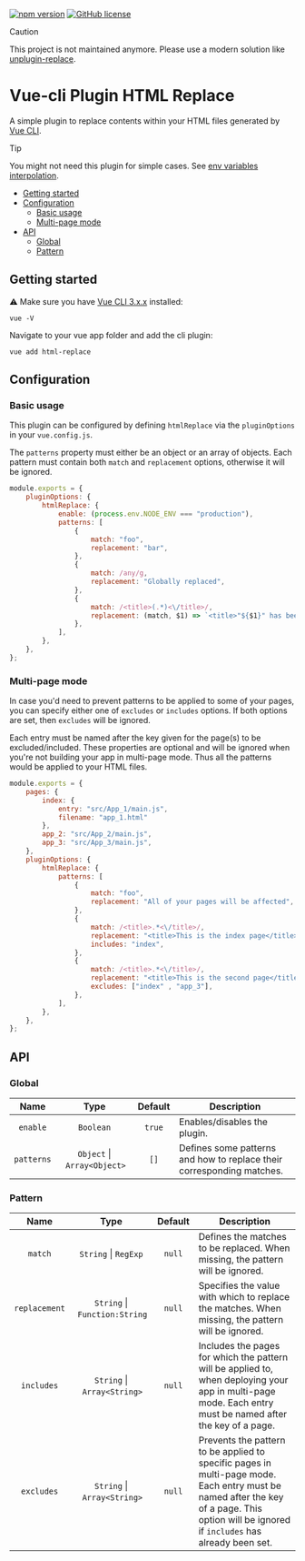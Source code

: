 [![npm version](https://badge.fury.io/js/vue-cli-plugin-html-replace.svg)](https://www.npmjs.com/package/vue-cli-plugin-html-replace)
[![GitHub license](https://img.shields.io/github/license/tpavard/vue-cli-plugin-html-replace.svg)](https://github.com/tpavard/vue-cli-plugin-html-replace/blob/master/LICENSE)

> [!CAUTION]
> This project is not maintained anymore.
> Please use a modern solution like [unplugin-replace](https://github.com/unplugin/unplugin-replace).

# Vue-cli Plugin HTML Replace

A simple plugin to replace contents within your HTML files generated by [Vue CLI](https://github.com/vuejs/vue-cli).

> [!TIP]
> You might not need this plugin for simple cases.
> See [env variables interpolation](https://cli.vuejs.org/guide/html-and-static-assets.html#interpolation).

- [Getting started](#getting-started)
- [Configuration](#configuration)
    - [Basic usage](#basic-usage)
    - [Multi-page mode](#multi-page-mode)
- [API](#api)
    - [Global](#global)
    - [Pattern](#pattern)

## Getting started

:warning: Make sure you have [Vue CLI 3.x.x](https://github.com/vuejs/vue-cli) installed:

```
vue -V
```

Navigate to your vue app folder and add the cli plugin:

```
vue add html-replace
```
## Configuration

### Basic usage

This plugin can be configured by defining `htmlReplace` via the `pluginOptions` in your `vue.config.js`.

The `patterns` property must either be an object or an array of objects. Each pattern must contain both `match` and `replacement` options, otherwise it will be ignored.

```javascript
module.exports = {
    pluginOptions: {
        htmlReplace: {
            enable: (process.env.NODE_ENV === "production"),
            patterns: [
                {
                    match: "foo",
                    replacement: "bar",
                },
                {
                    match: /any/g,
                    replacement: "Globally replaced",
                },
                {
                    match: /<title>(.*)<\/title>/,
                    replacement: (match, $1) => `<title>"${$1}" has been replaced.</title>`,
                },
            ],
        },
    },
};
```

### Multi-page mode

In case you'd need to prevent patterns to be applied to some of your pages, you can specify either one of `excludes` or `includes` options. If both options are set, then `excludes` will be ignored.

Each entry must be named after the key given for the page(s) to be excluded/included. These properties are optional and will be ignored when you're not building your app in multi-page mode. Thus all the patterns would be applied to your HTML files.

```javascript
module.exports = {
    pages: {
        index: {
            entry: "src/App_1/main.js",
            filename: "app_1.html"
        },
        app_2: "src/App_2/main.js",
        app_3: "src/App_3/main.js",
    },
    pluginOptions: {
        htmlReplace: {
            patterns: [
                {
                    match: "foo",
                    replacement: "All of your pages will be affected",
                },
                {
                    match: /<title>.*<\/title>/,
                    replacement: "<title>This is the index page</title>",
                    includes: "index",
                },
                {
                    match: /<title>.*<\/title>/,
                    replacement: "<title>This is the second page</title>",
                    excludes: ["index" , "app_3"],
                },
            ],
        },
    },
};
```

## API

### Global

| Name | Type | Default | Description |
| :--: | :--: | :--: | --- |
| `enable` | `Boolean` | `true` | Enables/disables the plugin. |
| `patterns` | `Object`&nbsp;\|&nbsp;`Array<Object>` | `[]` | Defines some patterns and how to replace their corresponding matches. |

### Pattern

| Name | Type | Default | Description |
| :--: | :--: | :--: | --- |
| `match` | `String`&nbsp;\|&nbsp;`RegExp` | `null` | Defines the matches to be replaced. When missing, the pattern will be ignored. |
| `replacement` | `String`&nbsp;\|&nbsp;`Function:String` | `null` | Specifies the value with which to replace the matches. When missing, the pattern will be ignored. |
| `includes` | `String`&nbsp;\|&nbsp;`Array<String>` | `null` | Includes the pages for which the pattern will be applied to, when deploying your app in multi-page mode. Each entry must be named after the key of a page. |
| `excludes` | `String`&nbsp;\|&nbsp;`Array<String>` | `null` | Prevents the pattern to be applied to specific pages in multi-page mode. Each entry must be named after the key of a page. This option will be ignored if `includes` has already been set. |
